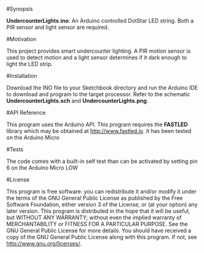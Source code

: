 #Synopsis

**UndercounterLights.ino**: An Arduino controlled DotStar LED string. Both a PIR sensor and light sensor are required.

#Motivation

This project provides smart undercounter lighting. A PIR motion sensor is used to detect motion and a light sensor determines if it dark enough to light the LED strip.

#Installation

Download the INO file to your Sketchbook directory and run the Arduino IDE to download and program to the target processor. Refer to the schematic **UndercounterLights.sch** and **UndercounterLights.png**.

#API Reference

This program uses the Arduino API. This program requires the **FASTLED** library which may be obtained at http://www.fastled.io. It has been tested on the Arduino Micro

#Tests

The code comes with a built-in self test than can be activated by setting pin 6 on the Arduino Micro LOW

#License

This program is free software: you can redistribute it and/or modify it under the terms of the GNU General Public
License as published by the Free Software Foundation, either version 3 of the License, or (at your option) any later version. This program is distributed in the hope that it will be useful, but WITHOUT ANY WARRANTY; without even the
implied warranty of MERCHANTABILITY or FITNESS FOR A PARTICULAR PURPOSE.  See the GNU General Public License for more details. You should have received a copy of the GNU General Public License along with this program.  If not, see http://www.gnu.org/licenses/.
